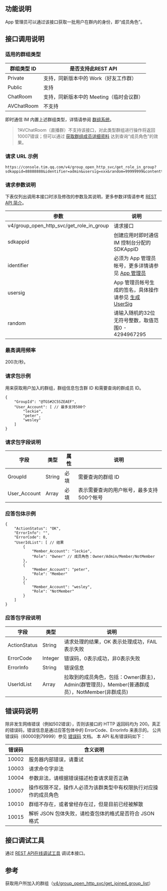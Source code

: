 ## 功能说明
App 管理员可以通过该接口获取一批用户在群内的身份，即“成员角色”。

## 接口调用说明
### 适用的群组类型

|群组类型 ID|是否支持此REST API|
|-----------|------------|
|Private|支持，同新版本中的 Work（好友工作群）|
|Public|支持|
|ChatRoom|支持，同新版本中的 Meeting（临时会议群）|
|AVChatRoom|不支持|

即时通信 IM 内置上述群组类型，详情请参阅 [群组系统](https://cloud.tencent.com/document/product/269/1502)。

>?AVChatRoom（直播群）不支持该接口，对此类型群组进行操作将返回10007错误；但可以通过 [获取群组成员详细资料](https://cloud.tencent.com/doc/product/269/获取群组成员详细资料) 达到查询“成员角色”的效果。

### 请求 URL 示例
```
https://console.tim.qq.com/v4/group_open_http_svc/get_role_in_group?sdkappid=88888888&identifier=admin&usersig=xxx&random=99999999&contenttype=json
```
### 请求参数说明

下表仅列出调用本接口时涉及修改的参数及其说明，更多参数详情请参考 [REST API 简介](https://cloud.tencent.com/document/product/269/1519)。

| 参数               | 说明                                 |
| ------------------ | ------------------------------------ |
| v4/group_open_http_svc/get_role_in_group | 请求接口                             |
| sdkappid           | 创建应用时即时通信 IM 控制台分配的 SDKAppID |
| identifier         | 必须为 App 管理员帐号，更多详情请参见 [App 管理员](https://cloud.tencent.com/document/product/269/31999#app-.E7.AE.A1.E7.90.86.E5.91.98)                |
| usersig            | App 管理员帐号生成的签名，具体操作请参见 [生成 UserSig](https://cloud.tencent.com/document/product/269/32688)    |
| random             | 请输入随机的32位无符号整数，取值范围0 - 4294967295                 |

### 最高调用频率

200次/秒。

### 请求包示例

用来获取用户加入的群组，群组信息包含群 ID 和需要查询的群成员 ID。
```
{
    "GroupId": "@TGS#2C5SZEAEF",
    "User_Account": [ // 最多支持500个
        "leckie",
        "peter",
        "wesley"
    ]
}
```

### 请求包字段说明

| 字段 | 类型 | 属性 | 说明 |
|---------|---------|---------|---------|
| GroupId | String | 必填 |需要查询的群组 ID   |
| User_Account | Array | 必填 |表示需要查询的用户帐号，最多支持500个帐号  |

### 应答包体示例

```
{
    "ActionStatus": "OK",
    "ErrorInfo": "",
    "ErrorCode": 0,
    "UserIdList": [ // 结果
        {
            "Member_Account": "leckie",
            "Role": "Owner" // 成员角色：Owner/Admin/Member/NotMember
        },
        {
            "Member_Account": "peter",
            "Role": "Member"
        },
        {
            "Member_Account": "wesley",
            "Role": "NotMember"
        }
    ]
}
```

### 应答包字段说明

| 字段 | 类型 | 说明 |
|---------|---------|---------|
| ActionStatus | String | 请求处理的结果，OK 表示处理成功，FAIL 表示失败 |
| ErrorCode|	Integer	|错误码，0表示成功，非0表示失败 |
| ErrorInfo | String | 错误信息  |
| UserIdList | Array | 拉取到的成员角色，包括：Owner(群主)，Admin(群管理员)，Member(普通群成员），NotMember(非群成员)    |

## 错误码说明

除非发生网络错误（例如502错误），否则该接口的 HTTP 返回码均为 200。真正的错误码，错误信息是通过应答包体中的 ErrorCode、ErrorInfo 来表示的。
公共错误码（60000到79999）参见 [错误码](https://cloud.tencent.com/document/product/269/1671) 文档。
本 API 私有错误码如下：

| 错误码 | 含义说明|
|---------|---------|
| 10002 | 服务器内部错误，请重试 |
| 10003 | 请求命令字非法 |
| 10004 | 参数非法，请根据错误描述检查请求是否正确 |
| 10007 | 操作权限不足，操作人必须为该群类型中有权限执行对应操作的成员角色 |
| 10010 | 群组不存在，或者曾经存在过，但是目前已经被解散 |
| 10015 | 解析 JSON 包体失败，请检查包体的格式是否符合 JSON 格式 |

## 接口调试工具

通过 [REST API在线调试工具](https://tcc.tencentcs.com/im-api-tool/index.html#v4/group_open_http_svc/get_role_in_group) 调试本接口。

## 参考
获取用户所加入的群组（[v4/group_open_http_svc/get_joined_group_list](https://cloud.tencent.com/document/product/269/1625)）



